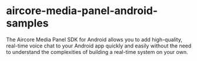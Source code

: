 # aircore-media-panel-android-samples
The Aircore Media Panel SDK for Android allows you to add high-quality, real-time voice chat to your Android app quickly and easily without the need to understand the complexities of building a real-time system on your own.
